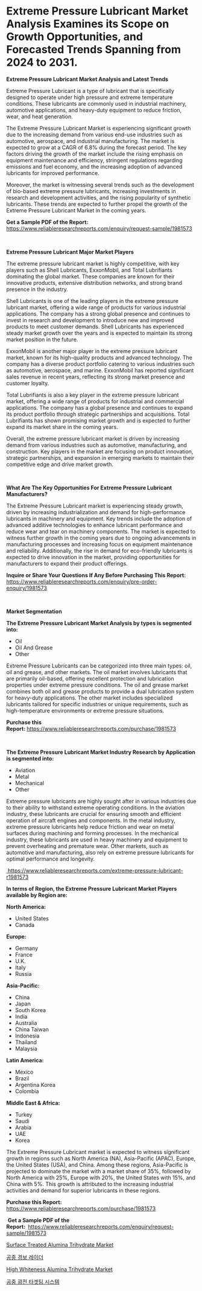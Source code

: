 <p><h1>Extreme Pressure Lubricant Market Analysis Examines its Scope on Growth Opportunities, and Forecasted Trends Spanning from 2024 to 2031.</h1></p><p><strong>Extreme Pressure Lubricant Market Analysis and Latest Trends</strong></p>
<p><p>Extreme Pressure Lubricant is a type of lubricant that is specifically designed to operate under high pressure and extreme temperature conditions. These lubricants are commonly used in industrial machinery, automotive applications, and heavy-duty equipment to reduce friction, wear, and heat generation.</p><p>The Extreme Pressure Lubricant Market is experiencing significant growth due to the increasing demand from various end-use industries such as automotive, aerospace, and industrial manufacturing. The market is expected to grow at a CAGR of 6.8% during the forecast period. The key factors driving the growth of the market include the rising emphasis on equipment maintenance and efficiency, stringent regulations regarding emissions and fuel economy, and the increasing adoption of advanced lubricants for improved performance.</p><p>Moreover, the market is witnessing several trends such as the development of bio-based extreme pressure lubricants, increasing investments in research and development activities, and the rising popularity of synthetic lubricants. These trends are expected to further propel the growth of the Extreme Pressure Lubricant Market in the coming years.</p></p>
<p><strong>Get a Sample PDF of the Report:&nbsp;</strong> <a href="https://www.reliableresearchreports.com/enquiry/request-sample/1981573">https://www.reliableresearchreports.com/enquiry/request-sample/1981573</a></p>
<p>&nbsp;</p>
<p><strong>Extreme Pressure Lubricant Major Market Players</strong></p>
<p><p>The extreme pressure lubricant market is highly competitive, with key players such as Shell Lubricants, ExxonMobil, and Total Lubrifiants dominating the global market. These companies are known for their innovative products, extensive distribution networks, and strong brand presence in the industry. </p><p>Shell Lubricants is one of the leading players in the extreme pressure lubricant market, offering a wide range of products for various industrial applications. The company has a strong global presence and continues to invest in research and development to introduce new and improved products to meet customer demands. Shell Lubricants has experienced steady market growth over the years and is expected to maintain its strong market position in the future.</p><p>ExxonMobil is another major player in the extreme pressure lubricant market, known for its high-quality products and advanced technology. The company has a diverse product portfolio catering to various industries such as automotive, aerospace, and marine. ExxonMobil has reported significant sales revenue in recent years, reflecting its strong market presence and customer loyalty.</p><p>Total Lubrifiants is also a key player in the extreme pressure lubricant market, offering a wide range of products for industrial and commercial applications. The company has a global presence and continues to expand its product portfolio through strategic partnerships and acquisitions. Total Lubrifiants has shown promising market growth and is expected to further expand its market share in the coming years.</p><p>Overall, the extreme pressure lubricant market is driven by increasing demand from various industries such as automotive, manufacturing, and construction. Key players in the market are focusing on product innovation, strategic partnerships, and expansion in emerging markets to maintain their competitive edge and drive market growth.</p></p>
<p>&nbsp;</p>
<p><strong>What Are The Key Opportunities For Extreme Pressure Lubricant Manufacturers?</strong></p>
<p><p>The Extreme Pressure Lubricant market is experiencing steady growth, driven by increasing industrialization and demand for high-performance lubricants in machinery and equipment. Key trends include the adoption of advanced additive technologies to enhance lubricant performance and reduce wear and tear on machinery components. The market is expected to witness further growth in the coming years due to ongoing advancements in manufacturing processes and increasing focus on equipment maintenance and reliability. Additionally, the rise in demand for eco-friendly lubricants is expected to drive innovation in the market, providing opportunities for manufacturers to expand their product offerings.</p></p>
<p><strong>Inquire or Share Your Questions If Any Before Purchasing This Report:</strong> <a href="https://www.reliableresearchreports.com/enquiry/pre-order-enquiry/1981573">https://www.reliableresearchreports.com/enquiry/pre-order-enquiry/1981573</a></p>
<p>&nbsp;</p>
<p><strong>Market Segmentation</strong></p>
<p><strong>The Extreme Pressure Lubricant Market Analysis by types is segmented into:</strong></p>
<p><ul><li>Oil</li><li>Oil And Grease</li><li>Other</li></ul></p>
<p><p>Extreme Pressure Lubricants can be categorized into three main types: oil, oil and grease, and other markets. The oil market involves lubricants that are primarily oil-based, offering excellent protection and lubrication properties under extreme pressure conditions. The oil and grease market combines both oil and grease products to provide a dual lubrication system for heavy-duty applications. The other market includes specialized lubricants tailored for specific industries or unique requirements, such as high-temperature environments or extreme pressure situations.</p></p>
<p><strong>Purchase this Report:&nbsp;</strong><a href="https://www.reliableresearchreports.com/purchase/1981573">https://www.reliableresearchreports.com/purchase/1981573</a></p>
<p>&nbsp;</p>
<p><strong>The Extreme Pressure Lubricant Market Industry Research by Application is segmented into:</strong></p>
<p><ul><li>Aviation</li><li>Metal</li><li>Mechanical</li><li>Other</li></ul></p>
<p><p>Extreme pressure lubricants are highly sought after in various industries due to their ability to withstand extreme operating conditions. In the aviation industry, these lubricants are crucial for ensuring smooth and efficient operation of aircraft engines and components. In the metal industry, extreme pressure lubricants help reduce friction and wear on metal surfaces during machining and forming processes. In the mechanical industry, these lubricants are used in heavy machinery and equipment to prevent overheating and premature wear. Other markets, such as automotive and manufacturing, also rely on extreme pressure lubricants for optimal performance and longevity.</p></p>
<p><a href="https://www.reliableresearchreports.com/extreme-pressure-lubricant-r1981573">&nbsp;https://www.reliableresearchreports.com/extreme-pressure-lubricant-r1981573</a></p>
<p><strong>In terms of Region, the Extreme Pressure Lubricant Market Players available by Region are:</strong></p>
<p>
    <p> <strong> North America: </strong>
        <ul>
            <li>United States</li>
            <li>Canada</li>
        </ul>
        </p> 
    <p> <strong> Europe: </strong>
        <ul>
            <li>Germany</li>
            <li>France</li>
            <li>U.K.</li>
            <li>Italy</li>
            <li>Russia</li>
        </ul>
        </p> 
    <p> <strong> Asia-Pacific: </strong>
        <ul>
            <li>China</li>
            <li>Japan</li>
            <li>South Korea</li>
            <li>India</li>
            <li>Australia</li>
            <li>China Taiwan</li>
            <li>Indonesia</li>
            <li>Thailand</li>
            <li>Malaysia</li>
        </ul>
        </p> 
    <p> <strong> Latin America: </strong>
        <ul>
            <li>Mexico</li>
            <li>Brazil</li>
            <li>Argentina Korea</li>
            <li>Colombia</li>
        </ul>
        </p> 
    <p> <strong> Middle East & Africa: </strong>
        <ul>
            <li>Turkey</li>
            <li>Saudi</li>
            <li>Arabia</li>
            <li>UAE</li>
            <li>Korea</li>
        </ul>
    </p>
    </p>
<p><p>The Extreme Pressure Lubricant market is expected to witness significant growth in regions such as North America (NA), Asia-Pacific (APAC), Europe, the United States (USA), and China. Among these regions, Asia-Pacific is projected to dominate the market with a market share of 35%, followed by North America with 25%, Europe with 20%, the United States with 15%, and China with 5%. This growth is attributed to the increasing industrial activities and demand for superior lubricants in these regions.</p></p>
<p><strong>Purchase this Report: </strong><a href="https://www.reliableresearchreports.com/purchase/1981573">https://www.reliableresearchreports.com/purchase/1981573</a></p>
<p>&nbsp;<strong>Get a Sample PDF of the Report:&nbsp;&nbsp;</strong><a href="https://www.reliableresearchreports.com/enquiry/request-sample/1981573">https://www.reliableresearchreports.com/enquiry/request-sample/1981573</a></p>
<p><strong></strong></p>
<p><p><a href="https://github.com/wnxtvsgd56/Market-Research-Report-List-1/blob/main/surface-treated-alumina-trihydrate-market.md">Surface Treated Alumina Trihydrate Market</a></p><p><a href="https://medium.com/@indraardiyanto91_38207/%EA%B3%B5%EC%A4%91-%EA%B2%BD%EB%B3%B4-%EB%A0%88%EC%9D%B4%EB%8D%94-%EC%8B%9C%EC%9E%A5-%EC%8B%9C%EC%9E%A5-%EC%A0%90%EC%9C%A0%EC%9C%A8-%EC%8B%9C%EC%9E%A5-%EB%8F%99%ED%96%A5-%EB%B0%8F-%EB%AF%B8%EB%9E%98-%EC%84%B1%EC%9E%A5-%ED%83%90%EC%83%89-52feff411fb7">공중 경보 레이더</a></p><p><a href="https://github.com/marlinacrngin/Market-Research-Report-List-1/blob/main/high-whiteness-alumina-trihydrate-market.md">High Whiteness Alumina Trihydrate Market</a></p><p><a href="https://medium.com/@indraardiyanto91_38207/%EA%B3%B5%EC%A4%91-%EC%82%AC%EC%A7%84-%EC%A0%84%EA%B8%B0-%ED%91%9C%EC%A0%81-%EC%8B%9C%EC%8A%A4%ED%85%9C-%EC%8B%9C%EC%9E%A5-%EC%84%B1%EA%B3%B5%EC%A0%81%EC%9D%B8-%EB%B9%84%EC%A6%88%EB%8B%88%EC%8A%A4-%EC%A0%84%EB%9E%B5%EC%9D%98-%EC%97%B4%EC%87%A0-2031%EB%85%84%EA%B9%8C%EC%A7%80-%EC%98%88%EC%B8%A1-3343b86dca6b">공중 광전 타겟팅 시스템</a></p></p>